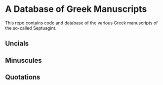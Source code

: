 # A Database of Greek Manuscripts

This repo contains code and database of the various Greek manuscripts of the so-called Septuagint. 
## Uncials

## Minuscules

## Quotations
